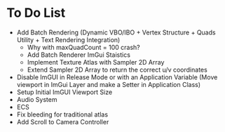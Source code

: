 # To Do List

* Add Batch Rendering (Dynamic VBO/IBO + Vertex Structure + Quads Utility + Text Rendering Integration)
    - Why with maxQuadCount = 100 crash?
    - Add Batch Renderer ImGui Staistics
    - Implement Texture Atlas with Sampler 2D Array
    - Extend Sampler 2D Array to return the correct u/v coordinates
* Disable ImGUI in Release Mode or with an Application Variable (Move viewport in ImGui Layer and make a Setter in Application Class)
* Setup Initial ImGUI Viewport Size
* Audio System
* ECS
* Fix bleeding for traditional atlas
* Add Scroll to Camera Controller